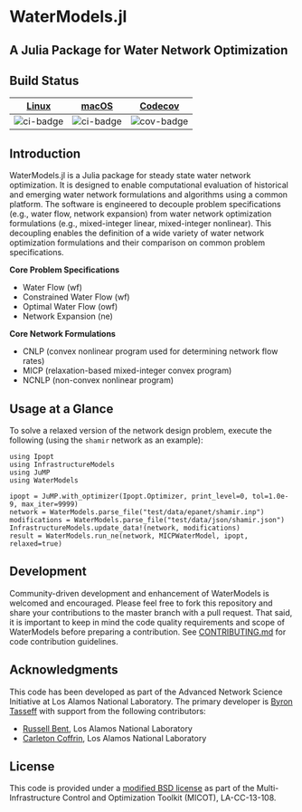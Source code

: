 # WaterModels.jl

## A Julia Package for Water Network Optimization

## Build Status
| [Linux][ci-link]  | [macOS][ci-link]  | [Codecov][cov-link]   |
| :---------------: | :---------------: | :-------------------: |
| ![ci-badge]       | ![ci-badge]       | ![cov-badge]          |

[ci-badge]: https://travis-ci.org/lanl-ansi/WaterModels.jl.svg?branch=master "Travis build status"
[ci-link]: https://travis-ci.org/lanl-ansi/WaterModels.jl "Travis build status"
[cov-badge]: https://codecov.io/gh/lanl-ansi/WaterModels.jl/branch/master/graph/badge.svg
[cov-link]: https://codecov.io/gh/lanl-ansi/WaterModels.jl

## Introduction
WaterModels.jl is a Julia package for steady state water network optimization.
It is designed to enable computational evaluation of historical and emerging water network formulations and algorithms using a common platform.
The software is engineered to decouple problem specifications (e.g., water flow, network expansion) from water network optimization formulations (e.g., mixed-integer linear, mixed-integer nonlinear).
This decoupling enables the definition of a wide variety of water network optimization formulations and their comparison on common problem specifications.

**Core Problem Specifications**
* Water Flow (wf)
* Constrained Water Flow (wf)
* Optimal Water Flow (owf)
* Network Expansion (ne)

**Core Network Formulations**
* CNLP (convex nonlinear program used for determining network flow rates)
* MICP (relaxation-based mixed-integer convex program)
* NCNLP (non-convex nonlinear program)

## Usage at a Glance
To solve a relaxed version of the network design problem, execute the following (using the `shamir` network as an example):
```
using Ipopt
using InfrastructureModels
using JuMP
using WaterModels

ipopt = JuMP.with_optimizer(Ipopt.Optimizer, print_level=0, tol=1.0e-9, max_iter=9999)
network = WaterModels.parse_file("test/data/epanet/shamir.inp")
modifications = WaterModels.parse_file("test/data/json/shamir.json")
InfrastructureModels.update_data!(network, modifications)
result = WaterModels.run_ne(network, MICPWaterModel, ipopt, relaxed=true)
```

## Development
Community-driven development and enhancement of WaterModels is welcomed and encouraged.
Please feel free to fork this repository and share your contributions to the master branch with a pull request.
That said, it is important to keep in mind the code quality requirements and scope of WaterModels before preparing a contribution.
See [CONTRIBUTING.md](https://github.com/lanl-ansi/WaterModels.jl/blob/master/CONTRIBUTING.md) for code contribution guidelines.

## Acknowledgments
This code has been developed as part of the Advanced Network Science Initiative at Los Alamos National Laboratory.
The primary developer is [Byron Tasseff](https://github.com/tasseff) with support from the following contributors:
- [Russell Bent](https://github.com/rb004f), Los Alamos National Laboratory
- [Carleton Coffrin](https://github.com/ccoffrin), Los Alamos National Laboratory

## License
This code is provided under a [modified BSD license](https://github.com/lanl-ansi/WaterModels.jl/blob/master/LICENSE.md) as part of the Multi-Infrastructure Control and Optimization Toolkit (MICOT), LA-CC-13-108.
